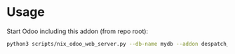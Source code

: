 # Usage

Start Odoo including this addon (from repo root):

```bash
python3 scripts/nix_odoo_web_server.py --db-name mydb --addon despatch_advice_import
```
